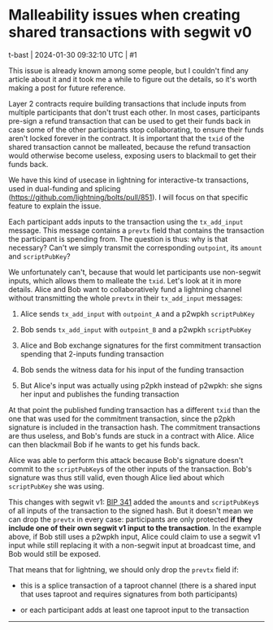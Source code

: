 # Malleability issues when creating shared transactions with segwit v0

t-bast | 2024-01-30 09:32:10 UTC | #1

This issue is already known among some people, but I couldn't find any article about it and it took me a while to figure out the details, so it's worth making a post for future reference.

Layer 2 contracts require building transactions that include inputs from multiple participants that don't trust each other. In most cases, participants pre-sign a refund transaction that can be used to get their funds back in case some of the other participants stop collaborating, to ensure their funds aren't locked forever in the contract. It is important that the `txid` of the shared transaction cannot be malleated, because the refund transaction would otherwise become useless, exposing users to blackmail to get their funds back.

We have this kind of usecase in lightning for interactive-tx transactions, used in dual-funding and splicing (https://github.com/lightning/bolts/pull/851). I will focus on that specific feature to explain the issue.

Each participant adds inputs to the transaction using the `tx_add_input` message. This message contains a `prevtx` field that contains the transaction the participant is spending from. The question is thus: why is that necessary? Can't we simply transmit the corresponding `outpoint`, its `amount` and `scriptPubKey`?

We unfortunately can't, because that would let participants use non-segwit inputs, which allows them to malleate the `txid`. Let's look at it in more details. Alice and Bob want to collaboratively fund a lightning channel without transmitting the whole `prevtx` in their `tx_add_input` messages:

1. Alice sends `tx_add_input` with `outpoint_A` and a p2wpkh `scriptPubKey`

2. Bob sends `tx_add_input` with `outpoint_B` and a p2wpkh `scriptPubKey`

3. Alice and Bob exchange signatures for the first commitment transaction spending that 2-inputs funding transaction

4. Bob sends the witness data for his input of the funding transaction

5. But Alice's input was actually using p2pkh instead of p2wpkh: she signs her input and publishes the funding transaction

At that point the published funding transaction has a different `txid` than the one that was used for the commitment transaction, since the p2pkh signature is included in the transaction hash. The commitment transactions are thus useless, and Bob's funds are stuck in a contract with Alice. Alice can then blackmail Bob if he wants to get his funds back.

Alice was able to perform this attack because Bob's signature doesn't commit to the `scriptPubKey`s of the other inputs of the transaction. Bob's signature was thus still valid, even though Alice lied about which `scriptPubKey` she was using.

This changes with segwit v1: [BIP 341](https://github.com/bitcoin/bips/blob/deae64bfd31f6938253c05392aa355bf6d7e7605/bip-0341.mediawiki#signature-validation-rules) added the `amount`s and `scriptPubKey`s of all inputs of the transaction to the signed hash. But it doesn't mean we can drop the `prevtx` in every case: participants are only protected **if they include one of their own segwit v1 input to the transaction**. In the example above, if Bob still uses a p2wpkh input, Alice could claim to use a segwit v1 input while still replacing it with a non-segwit input at broadcast time, and Bob would still be exposed.

That means that for lightning, we should only drop the `prevtx` field if:

- this is a splice transaction of a taproot channel (there is a shared input that uses taproot and requires signatures from both participants)

- or each participant adds at least one taproot input to the transaction

-------------------------

